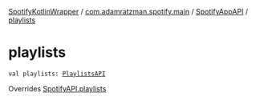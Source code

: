 [SpotifyKotlinWrapper](../../index.md) / [com.adamratzman.spotify.main](../index.md) / [SpotifyAppAPI](index.md) / [playlists](./playlists.md)

# playlists

`val playlists: `[`PlaylistsAPI`](../../com.adamratzman.spotify.endpoints.public/-playlists-a-p-i/index.md)

Overrides [SpotifyAPI.playlists](../-spotify-a-p-i/playlists.md)


